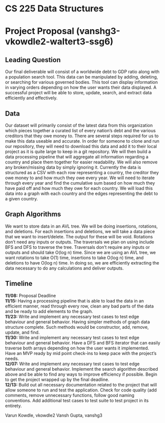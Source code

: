 # CS 225 Data Structures

# Project Proposal (vanshg3-vkowdle2-waltert3-ssg6)

## Leading Question
Our final deliverable will consist of a worldwide debt to GDP ratio along with a population search tool. This data can be manipulated by adding, deleting, or searching for various governed bodies. This tool can display information in varying orders depending on how the user wants their data displayed. A successful project will be able to store, update, search, and extract data efficiently and effectively.


## Data 
Our dataset will primarily consist of the latest data from this organization which pieces together a curated list of every nation’s debt and the various creditors that they owe money to. There are several steps required for us to make this data useable and accurate. In order for someone to clone and run our repository, they will need to download this data and add it to their local project as it is quite large to keep in a git repository. We will then build a data processing pipeline that will aggregate all information regarding a country and place them together for easier readability. We will also remove any broken/missing data by simply ignoring it. Currently the data is structured as a CSV with each row representing a country, the creditor they owe money to and how much they owe every year. We will need to iterate through every year and find the cumulative sum based on how much they have paid off and how much they owe for each country. We will load this data into a graph with each country and the edges representing the debt to a given country.

## Graph Algorithms
We want to store data in an AVL tree. We will be doing insertions, rotations, and deletions. For each insertions and deletions, we will take a data piece that we want to insert/delete. The output for these will be void. Rotations don’t need any inputs or outputs. The traversals we plan on using include BFS and DFS to traverse the tree. Traversals don’t require any inputs or outputs and should take O(log n) time. Since we are using an AVL tree, we want rotations to take O(1) time, insertions to take O(log n) time, and deletions to have O(log n) time. In doing so, we are efficiently extracting the data necessary to do any calculations and deliver outputs.


## Timeline
**11/08:** Proposal Deadline\
**11/15:** Having a processing pipeline that is able to load the data in an efficient manner, read through every row, clean any bad parts of the data and be ready to add elements to the graph.\
**11/23:** Write and implement any necessary test cases to test edge behaviour and general behavior. Having simpler methods of graph data structure complete. Such methods would be constructor, add, remove, update, and find. \
**11/30:** Write and implement any necessary test cases to test edge behaviour and general behavior. Have a DFS and BFS iterator that can easily traverse both arrays depending on how the user wants it implemented. Have an MVP ready by mid point check-ins to keep pace with the project’s needs.\
**12/07:** Write and implement any necessary test cases to test edge behaviour and general behavior. Implement the search algorithm described above and be able to find any ways to improve efficiency if possible. Begin to get the project wrapped up by the final deadline.\
**12/13:** Build out all necessary documentation related to the project that will allow someone to run and test the application. Check for code quality (add comments, remove unnecessary functions, follow good naming conventions. Add additional test cases to test suite to test project in its entirety.


Varun Kowdle, vkowdle2
Vansh Gupta, vanshg3